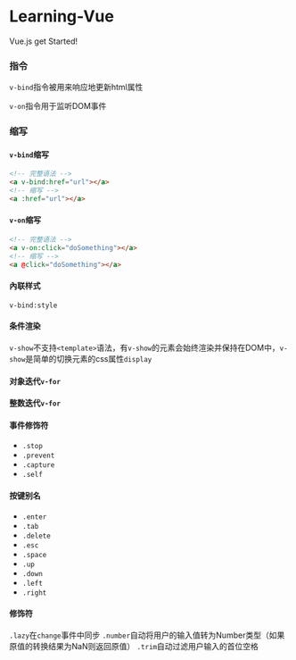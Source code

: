 # Learning-Vue
Vue.js get Started!

### 指令
`v-bind`指令被用来响应地更新html属性

`v-on`指令用于监听DOM事件

### 缩写
#### `v-bind`缩写
```html
<!-- 完整语法 -->
<a v-bind:href="url"></a>
<!-- 缩写 -->
<a :href="url"></a>
```
#### `v-on`缩写
```html
<!-- 完整语法 -->
<a v-on:click="doSomething"></a>
<!-- 缩写 -->
<a @click="doSomething"></a>
```
#### 內联样式
`v-bind:style`

#### 条件渲染
`v-show`不支持`<template>`语法，有`v-show`的元素会始终渲染并保持在DOM中，`v-show`是简单的切换元素的css属性`display`

#### 对象迭代`v-for`
#### 整数迭代`v-for`

#### 事件修饰符
* `.stop`
* `.prevent`
* `.capture`
*  `.self`
#### 按键别名
* `.enter`
* `.tab`
* `.delete`
* `.esc`
* `.space`
* `.up`
* `.down`
* `.left`
* `.right`

#### 修饰符
`.lazy`在`change`事件中同步
`.number`自动将用户的输入值转为Number类型（如果原值的转换结果为NaN则返回原值）
`.trim`自动过滤用户输入的首位空格
